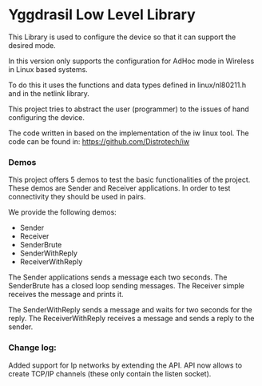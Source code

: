 # Yggdrasil Low Level Library

This Library is used to configure the device so that it can support the desired mode.

In this version only supports the configuration for AdHoc mode in Wireless in Linux based systems.

To do this it uses the functions and data types defined in linux/nl80211.h and in the netlink library.

This project tries to abstract the user (programmer) to the issues of hand configuring the device.

The code written in based on the implementation of the iw linux tool. The code can be found in:
https://github.com/Distrotech/iw


### Demos

This project offers 5 demos to test the basic functionalities of the project.
These demos are Sender and Receiver applications. In order to test connectivity they should be used in pairs.

We provide the following demos:

* Sender
* Receiver
* SenderBrute
* SenderWithReply
* ReceiverWithReply

The Sender applications sends a message each two seconds.
The SenderBrute has a closed loop sending messages.
The Receiver simple receives the message and prints it.

The SenderWithReply sends a message and waits for two seconds for the reply.
The ReceiverWithReply receives a message and sends a reply to the sender.


### Change log:

Added support for Ip networks by extending the API.
API now allows to create TCP/IP channels (these only contain the listen socket).

